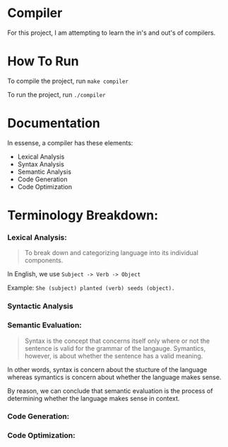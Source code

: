 # Compiler

For this project, I am attempting to learn the in's and out's of compilers.

# How To Run

To compile the project, run `make compiler`

To run the project, run `./compiler`

# Documentation

In essense, a compiler has these elements: 

- Lexical Analysis
- Syntax Analysis
- Semantic Analysis
- Code Generation
- Code Optimization

# Terminology Breakdown:

### Lexical Analysis:

> To break down and categorizing language into its individual components. 

In English, we use `Subject -> Verb -> Object`

Example: `She (subject) planted (verb) seeds (object).`

### Syntactic Analysis

### Semantic Evaluation: 

> Syntax is the concept that concerns itself only where or not the sentence is valid for the grammar of the langauge. Symantics, however, is about whether the sentence has a valid meaning. 

In other words, syntax is concern about the stucture of the language whereas symantics is concern about whether the language makes sense. 

By reason, we can conclude that semantic evaluation is the process of determining whether the language makes sense in context. 

### Code Generation:

### Code Optimization:

